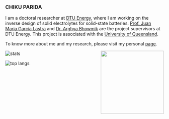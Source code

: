 ### CHIKU PARIDA

I am a doctoral researcher at [DTU Energy](https://www.energy.dtu.dk/), where I am working on the inverse design of solid electrolytes for solid-state batteries. [Prof. Juan Maria García Lastra](https://orbit.dtu.dk/en/persons/juan-maria-garc%C3%ADa-lastra) and [Dr. Arghya Bhowmik](https://orbit.dtu.dk/en/persons/arghya-bhowmik) are the project supervisors at DTU Energy. This project is associated with the [University of Queensland](https://aibn.uq.edu.au/).

To know more about me and my research, please visit my personal [page](https://chiku-parida.github.io/).


<img src = "https://i.pinimg.com/originals/67/b2/a9/67b2a9ba5e85822f237caae92111e938.gif" height = "200px" align="right">

![stats](https://github-readme-stats.vercel.app/api?username=chiku-parida&theme=dark&show_icons=true&count_private=true&line_height=28)

![top langs](https://github-readme-stats.vercel.app/api/top-langs/?username=chiku-parida&theme=dark&layout=compact&langs_count=10)
